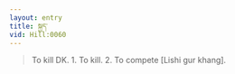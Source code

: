 ```yaml
---
layout: entry
title: སྐྱད་
vid: Hill:0060
---
```

> To kill DK\. 1\. To kill\. 2\. To compete [Lishi gur khang]\.


